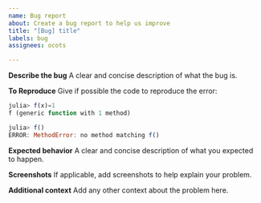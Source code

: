 ```yaml
---
name: Bug report
about: Create a bug report to help us improve
title: "[Bug] title"
labels: bug
assignees: ocots

---
```


**Describe the bug**
A clear and concise description of what the bug is.

**To Reproduce**
Give if possible the code to reproduce the error:

```julia
julia> f(x)=1
f (generic function with 1 method)

julia> f()
ERROR: MethodError: no method matching f()
```

**Expected behavior**
A clear and concise description of what you expected to happen.

**Screenshots**
If applicable, add screenshots to help explain your problem.

**Additional context**
Add any other context about the problem here.
